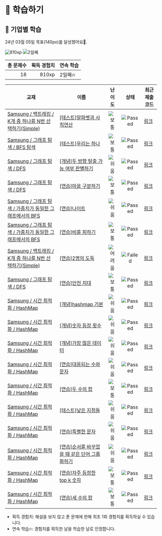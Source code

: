 # 📖 학습하기

## 🚀 기업별 학습
24년 03월 05일 목표(140px)를 달성했어요🥳.

![810xp](https://img.shields.io/badge/EXP-810xp-%235cb85c.svg?for-the-badge)
![2일째](https://img.shields.io/badge/연속학습-2일째-%23E34F26.svg?for-the-badge)

|총 문제수|획득 경험치|연속 학습|
|---:|---:|---|
18|810xp|2일째🔥|

|교재|이름|난이도|상태|최근 제출 코드|
|---|---|:---:|:---:|---|
|[Samsung / 백트래킹 / K개 중 하나를 N번 선택하기(Simple)](https://www.codetree.ai/missions?missionId=13)|[[테스트]알파벳과 사칙연산](https://www.codetree.ai/missions/13/problems/calculations-with-alphabet)|![보통][medium]|![Passed][passed]|[링크](https://github.com/hitriee/codetree-TILs/blob/main/240305/%EC%95%8C%ED%8C%8C%EB%B2%B3%EA%B3%BC%20%EC%82%AC%EC%B9%99%EC%97%B0%EC%82%B0/calculations-with-alphabet.py)|
|[Samsung / 그래프 탐색 / BFS 탐색](https://www.codetree.ai/missions?missionId=13)|[[테스트]우리는 하나](https://www.codetree.ai/missions/13/problems/we-are-the-one)|![보통][medium]|![Passed][passed]|[링크](https://github.com/hitriee/codetree-TILs/blob/main/240305/%EC%9A%B0%EB%A6%AC%EB%8A%94%20%ED%95%98%EB%82%98/we-are-the-one.py)|
|[Samsung / 그래프 탐색 / DFS](https://www.codetree.ai/missions?missionId=13)|[[개념]두 방향 탈출 가능 여부 판별하기](https://www.codetree.ai/missions/13/problems/determine-escapableness-with-2-ways)|![쉬움][easy]|![Passed][passed]|[링크](https://github.com/hitriee/codetree-TILs/blob/main/240305/%EB%91%90%20%EB%B0%A9%ED%96%A5%20%ED%83%88%EC%B6%9C%20%EA%B0%80%EB%8A%A5%20%EC%97%AC%EB%B6%80%20%ED%8C%90%EB%B3%84%ED%95%98%EA%B8%B0/determine-escapableness-with-2-ways.py)|
|[Samsung / 그래프 탐색 / DFS](https://www.codetree.ai/missions?missionId=13)|[[연습]마을 구분하기](https://www.codetree.ai/missions/13/problems/seperate-village)|![보통][medium]|![Passed][passed]|[링크](https://github.com/hitriee/codetree-TILs/blob/main/240305/%EB%A7%88%EC%9D%84%20%EA%B5%AC%EB%B6%84%ED%95%98%EA%B8%B0/seperate-village.py)|
|[Samsung / 그래프 탐색 / 가중치가 동일한 그래프에서의 BFS](https://www.codetree.ai/missions?missionId=13)|[[연습]나이트](https://www.codetree.ai/missions/13/problems/knight-movements)|![쉬움][easy]|![Passed][passed]|[링크](https://github.com/hitriee/codetree-TILs/blob/main/240305/%EB%82%98%EC%9D%B4%ED%8A%B8/knight-movements.py)|
|[Samsung / 그래프 탐색 / 가중치가 동일한 그래프에서의 BFS](https://www.codetree.ai/missions?missionId=13)|[[연습]비를 피하기](https://www.codetree.ai/missions/13/problems/stay-out-of-rain)|![보통][medium]|![Passed][passed]|[링크](https://github.com/hitriee/codetree-TILs/blob/main/240305/%EB%B9%84%EB%A5%BC%20%ED%94%BC%ED%95%98%EA%B8%B0/stay-out-of-rain.py)|
|[Samsung / 백트래킹 / K개 중 하나를 N번 선택하기(Simple)](https://www.codetree.ai/missions?missionId=13)|[[연습]2명의 도둑](https://www.codetree.ai/missions/13/problems/two-thieves)|![어려움][hard]|![Failed][failed]|[링크](https://github.com/hitriee/codetree-TILs/blob/main/240305/2%EB%AA%85%EC%9D%98%20%EB%8F%84%EB%91%91/two-thieves.py)|
|[Samsung / 그래프 탐색 / DFS](https://www.codetree.ai/missions?missionId=13)|[[연습]안전 지대](https://www.codetree.ai/missions/13/problems/comfort-zone)|![보통][medium]|![Passed][passed]|[링크](https://github.com/hitriee/codetree-TILs/blob/main/240305/%EC%95%88%EC%A0%84%20%EC%A7%80%EB%8C%80/comfort-zone.py)|
|[Samsung / 시간 최적화 / HashMap](https://www.codetree.ai/missions?missionId=13)|[[개념]hashmap 기본](https://www.codetree.ai/missions/13/problems/hashmap-basic)|![쉬움][easy]|![Passed][passed]|[링크](https://github.com/hitriee/codetree-TILs/blob/main/240305/hashmap%20%EA%B8%B0%EB%B3%B8/hashmap-basic.py)|
|[Samsung / 시간 최적화 / HashMap](https://www.codetree.ai/missions?missionId=13)|[[개념]숫자 등장 횟수](https://www.codetree.ai/missions/13/problems/number-frequency)|![쉬움][easy]|![Passed][passed]|[링크](https://github.com/hitriee/codetree-TILs/blob/main/240305/%EC%88%AB%EC%9E%90%20%EB%93%B1%EC%9E%A5%20%ED%9A%9F%EC%88%98/number-frequency.py)|
|[Samsung / 시간 최적화 / HashMap](https://www.codetree.ai/missions?missionId=13)|[[개념]가장 많은 데이터](https://www.codetree.ai/missions/13/problems/most-frequent-data)|![쉬움][easy]|![Passed][passed]|[링크](https://github.com/hitriee/codetree-TILs/blob/main/240305/%EA%B0%80%EC%9E%A5%20%EB%A7%8E%EC%9D%80%20%EB%8D%B0%EC%9D%B4%ED%84%B0/most-frequent-data.py)|
|[Samsung / 시간 최적화 / HashMap](https://www.codetree.ai/missions?missionId=13)|[[연습]대응되는 수와 문자](https://www.codetree.ai/missions/13/problems/corresponding-numbers-and-characters)|![쉬움][easy]|![Passed][passed]|[링크](https://github.com/hitriee/codetree-TILs/blob/main/240305/%EB%8C%80%EC%9D%91%EB%90%98%EB%8A%94%20%EC%88%98%EC%99%80%20%EB%AC%B8%EC%9E%90/corresponding-numbers-and-characters.py)|
|[Samsung / 시간 최적화 / HashMap](https://www.codetree.ai/missions?missionId=13)|[[연습]두 수의 합](https://www.codetree.ai/missions/13/problems/sum-of-two-num)|![보통][medium]|![Passed][passed]|[링크](https://github.com/hitriee/codetree-TILs/blob/main/240305/%EB%91%90%20%EC%88%98%EC%9D%98%20%ED%95%A9/sum-of-two-num.py)|
|[Samsung / 시간 최적화 / HashMap](https://www.codetree.ai/missions?missionId=13)|[[테스트]낮은 지점들](https://www.codetree.ai/missions/13/problems/lowest-points)|![쉬움][easy]|![Passed][passed]|[링크](https://github.com/hitriee/codetree-TILs/blob/main/240305/%EB%82%AE%EC%9D%80%20%EC%A7%80%EC%A0%90%EB%93%A4/lowest-points.py)|
|[Samsung / 시간 최적화 / HashMap](https://www.codetree.ai/missions?missionId=13)|[[연습]특별한 문자](https://www.codetree.ai/missions/13/problems/special-character)|![쉬움][easy]|![Passed][passed]|[링크](https://github.com/hitriee/codetree-TILs/blob/main/240305/%ED%8A%B9%EB%B3%84%ED%95%9C%20%EB%AC%B8%EC%9E%90/special-character.py)|
|[Samsung / 시간 최적화 / HashMap](https://www.codetree.ai/missions?missionId=13)|[[연습]순서를 바꾸었을 때 같은 단어 그룹화하기](https://www.codetree.ai/missions/13/problems/group-same-word)|![쉬움][easy]|![Passed][passed]|[링크](https://github.com/hitriee/codetree-TILs/blob/main/240305/%EC%88%9C%EC%84%9C%EB%A5%BC%20%EB%B0%94%EA%BE%B8%EC%97%88%EC%9D%84%20%EB%95%8C%20%EA%B0%99%EC%9D%80%20%EB%8B%A8%EC%96%B4%20%EA%B7%B8%EB%A3%B9%ED%99%94%ED%95%98%EA%B8%B0/group-same-word.py)|
|[Samsung / 시간 최적화 / HashMap](https://www.codetree.ai/missions?missionId=13)|[[연습]자주 등장한 top k 숫자](https://www.codetree.ai/missions/13/problems/top-k-frequent-elements)|![보통][medium]|![Passed][passed]|[링크](https://github.com/hitriee/codetree-TILs/blob/main/240305/%EC%9E%90%EC%A3%BC%20%EB%93%B1%EC%9E%A5%ED%95%9C%20top%20k%20%EC%88%AB%EC%9E%90/top-k-frequent-elements.py)|
|[Samsung / 시간 최적화 / HashMap](https://www.codetree.ai/missions?missionId=13)|[[연습]세 수의 합](https://www.codetree.ai/missions/13/problems/sum-of-three-num)|![보통][medium]|![Passed][passed]|[링크](https://github.com/hitriee/codetree-TILs/blob/main/240305/%EC%84%B8%20%EC%88%98%EC%9D%98%20%ED%95%A9/sum-of-three-num.py)|


* 획득 경험치: 해설을 보지 않고 푼 문제에 한해 최초 1회 경험치를 획득하실 수 있습니다.
* 연속 학습🔥: 경험치를 획득한 날을 학습한 날로 인정합니다.










[b5]: https://img.shields.io/badge/Bronze_5-%235D3E31.svg
[b4]: https://img.shields.io/badge/Bronze_4-%235D3E31.svg
[b3]: https://img.shields.io/badge/Bronze_3-%235D3E31.svg
[b2]: https://img.shields.io/badge/Bronze_2-%235D3E31.svg
[b1]: https://img.shields.io/badge/Bronze_1-%235D3E31.svg
[s5]: https://img.shields.io/badge/Silver_5-%23394960.svg
[s4]: https://img.shields.io/badge/Silver_4-%23394960.svg
[s3]: https://img.shields.io/badge/Silver_3-%23394960.svg
[s2]: https://img.shields.io/badge/Silver_2-%23394960.svg
[s1]: https://img.shields.io/badge/Silver_1-%23394960.svg
[g5]: https://img.shields.io/badge/Gold_5-%23FFC433.svg
[g4]: https://img.shields.io/badge/Gold_4-%23FFC433.svg
[g3]: https://img.shields.io/badge/Gold_3-%23FFC433.svg
[g2]: https://img.shields.io/badge/Gold_2-%23FFC433.svg
[g1]: https://img.shields.io/badge/Gold_1-%23FFC433.svg
[p5]: https://img.shields.io/badge/Platinum_5-%2376DDD8.svg
[p4]: https://img.shields.io/badge/Platinum_4-%2376DDD8.svg
[p3]: https://img.shields.io/badge/Platinum_3-%2376DDD8.svg
[p2]: https://img.shields.io/badge/Platinum_2-%2376DDD8.svg
[p1]: https://img.shields.io/badge/Platinum_1-%2376DDD8.svg
[passed]: https://img.shields.io/badge/Passed-%23009D27.svg
[failed]: https://img.shields.io/badge/Failed-%23D24D57.svg
[easy]: https://img.shields.io/badge/쉬움-%235cb85c.svg?for-the-badge
[medium]: https://img.shields.io/badge/보통-%23FFC433.svg?for-the-badge
[hard]: https://img.shields.io/badge/어려움-%23D24D57.svg?for-the-badge